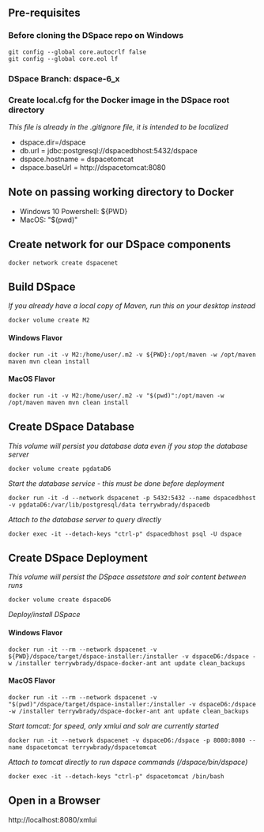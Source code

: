 ## Pre-requisites

### Before cloning the DSpace repo on Windows

    git config --global core.autocrlf false
    git config --global core.eol lf

### DSpace Branch: dspace-6_x

### Create local.cfg for the Docker image in the DSpace root directory
_This file is already in the .gitignore file, it is intended to be localized_

- dspace.dir=/dspace
- db.url = jdbc:postgresql://dspacedbhost:5432/dspace
- dspace.hostname = dspacetomcat
- dspace.baseUrl = http://dspacetomcat:8080

## Note on passing working directory to Docker
- Windows 10 Powershell: ${PWD}
- MacOS: "$(pwd)"

## Create network for our DSpace components

    docker network create dspacenet

## Build DSpace
_If you already have a local copy of Maven, run this on your desktop instead_

    docker volume create M2

#### Windows Flavor

    docker run -it -v M2:/home/user/.m2 -v ${PWD}:/opt/maven -w /opt/maven maven mvn clean install

#### MacOS Flavor

    docker run -it -v M2:/home/user/.m2 -v "$(pwd)":/opt/maven -w /opt/maven maven mvn clean install

## Create DSpace Database
_This volume will persist you database data even if you stop the database server_

    docker volume create pgdataD6

_Start the database service - this must be done before deployment_

    docker run -it -d --network dspacenet -p 5432:5432 --name dspacedbhost -v pgdataD6:/var/lib/postgresql/data terrywbrady/dspacedb

_Attach to the database server to query directly_

    docker exec -it --detach-keys "ctrl-p" dspacedbhost psql -U dspace

## Create DSpace Deployment
_This volume will persist the DSpace assetstore and solr content between runs_

    docker volume create dspaceD6

_Deploy/install DSpace_

#### Windows Flavor

    docker run -it --rm --network dspacenet -v ${PWD}/dspace/target/dspace-installer:/installer -v dspaceD6:/dspace -w /installer terrywbrady/dspace-docker-ant ant update clean_backups

#### MacOS Flavor

    docker run -it --rm --network dspacenet -v "$(pwd)"/dspace/target/dspace-installer:/installer -v dspaceD6:/dspace -w /installer terrywbrady/dspace-docker-ant ant update clean_backups


_Start tomcat: for speed, only xmlui and solr are currently started_

    docker run -it --network dspacenet -v dspaceD6:/dspace -p 8080:8080 --name dspacetomcat terrywbrady/dspacetomcat

_Attach to tomcat directly to run dspace commands (/dspace/bin/dspace)_

    docker exec -it --detach-keys "ctrl-p" dspacetomcat /bin/bash

## Open in a Browser
http://localhost:8080/xmlui
